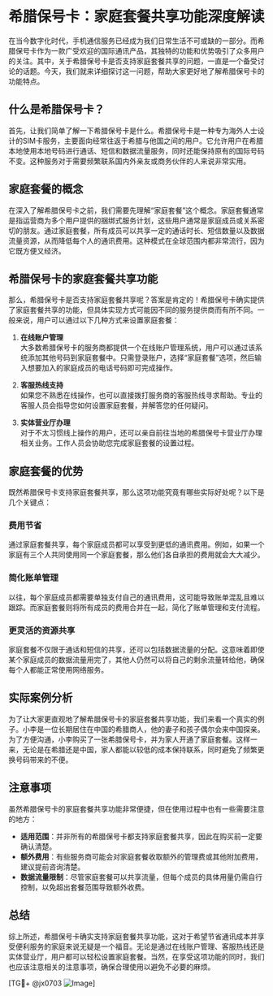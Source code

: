 # 希腊保号卡：家庭套餐共享功能深度解读

在当今数字化时代，手机通信服务已经成为我们日常生活不可或缺的一部分。而希腊保号卡作为一款广受欢迎的国际通讯产品，其独特的功能和优势吸引了众多用户的关注。其中，关于希腊保号卡是否支持家庭套餐共享的问题，一直是一个备受讨论的话题。今天，我们就来详细探讨这一问题，帮助大家更好地了解希腊保号卡的功能特点。

## 什么是希腊保号卡？

首先，让我们简单了解一下希腊保号卡是什么。希腊保号卡是一种专为海外人士设计的SIM卡服务，主要面向经常往返于希腊与他国之间的用户。它允许用户在希腊本地使用本地号码进行通话、短信和数据流量服务，同时还能保持原有的国际号码不变。这种服务对于需要频繁联系国内外亲友或商务伙伴的人来说非常实用。

## 家庭套餐的概念

在深入了解希腊保号卡之前，我们需要先理解“家庭套餐”这个概念。家庭套餐通常是指运营商为多个用户提供的捆绑式服务计划，这些用户通常是家庭成员或关系密切的朋友。通过家庭套餐，所有成员可以共享一定的通话时长、短信数量以及数据流量资源，从而降低每个人的通讯费用。这种模式在全球范围内都非常流行，因为它既方便又经济。

## 希腊保号卡的家庭套餐共享功能

那么，希腊保号卡是否支持家庭套餐共享呢？答案是肯定的！希腊保号卡确实提供了家庭套餐共享的功能，但具体实现方式可能因不同的服务提供商而有所不同。一般来说，用户可以通过以下几种方式来设置家庭套餐：

1. **在线账户管理**  
   大多数希腊保号卡的服务商都提供一个在线账户管理系统，用户可以通过该系统添加其他号码到家庭套餐中。只需登录账户，选择“家庭套餐”选项，然后输入想要加入的家庭成员的电话号码即可完成操作。

2. **客服热线支持**  
   如果您不熟悉在线操作，也可以直接拨打服务商的客服热线寻求帮助。专业的客服人员会指导您如何设置家庭套餐，并解答您的任何疑问。

3. **实体营业厅办理**  
   对于不太习惯线上操作的用户，还可以亲自前往当地的希腊保号卡营业厅办理相关业务。工作人员会协助您完成家庭套餐的设置过程。

## 家庭套餐的优势

既然希腊保号卡支持家庭套餐共享，那么这项功能究竟有哪些实际好处呢？以下是几个关键点：

### 费用节省
通过家庭套餐共享，每个家庭成员都可以享受到更低的通讯费用。例如，如果一个家庭有三个人共同使用同一个家庭套餐，那么他们各自承担的费用就会大大减少。

### 简化账单管理
以往，每个家庭成员都需要单独支付自己的通讯费用，这可能导致账单混乱且难以跟踪。而家庭套餐则将所有成员的费用合并在一起，简化了账单管理和支付流程。

### 更灵活的资源共享
家庭套餐不仅限于通话和短信的共享，还可以包括数据流量的分配。这意味着即使某个家庭成员的数据流量用完了，其他人仍然可以将自己的剩余流量转给他，确保每个人都能正常使用网络服务。

## 实际案例分析

为了让大家更直观地了解希腊保号卡的家庭套餐共享功能，我们来看一个真实的例子。小李是一位长期居住在中国的希腊商人，他的妻子和孩子偶尔会来中国探亲。为了方便沟通，小李购买了一张希腊保号卡，并为家人开通了家庭套餐。这样一来，无论是在希腊还是中国，家人都能以较低的成本保持联系，同时避免了频繁更换号码带来的不便。

## 注意事项

虽然希腊保号卡的家庭套餐共享功能非常便捷，但在使用过程中也有一些需要注意的地方：

- **适用范围**：并非所有的希腊保号卡都支持家庭套餐共享，因此在购买前一定要确认清楚。
- **额外费用**：有些服务商可能会对家庭套餐收取额外的管理费或其他附加费用，建议提前咨询清楚。
- **数据流量限制**：尽管家庭套餐可以共享流量，但每个成员的具体用量仍需自行控制，以免超出套餐范围导致额外收费。

## 总结

综上所述，希腊保号卡确实支持家庭套餐共享功能，这对于希望节省通讯成本并享受便利服务的家庭来说无疑是一个福音。无论是通过在线账户管理、客服热线还是实体营业厅，用户都可以轻松设置家庭套餐。当然，在享受这项功能的同时，我们也应该注意相关的注意事项，确保合理使用以避免不必要的麻烦。

[TG💪+ @jx0703 ![Image](https://github.com/user-attachments/assets/dbca1d08-cadb-493c-b0ec-ad6f7a83f270)]